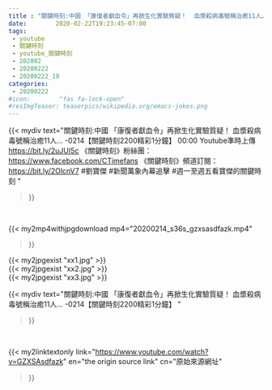 ```yaml
---
title : "關鍵時刻:中國 「康復者獻血令」再掀生化實驗質疑！  血漿殺病毒號稱治癒11人… -0214【關鍵時刻2200精彩1分鐘】 "
date:        2020-02-22T19:23:45-07:00
tags:
 - youtube
 - 關鍵時刻
 - youtube_關鍵時刻
 - 202002
 - 20200222
 - 20200222_19
categories:
 - 20200222
#icon:        "fas fa-lock-open"
#resImgTeaser: teaserpics/wikipedia.org/emacs-jokes.png
---
```


{{< mydiv text="關鍵時刻:中國 「康復者獻血令」再掀生化實驗質疑！ 血漿殺病毒號稱治癒11人… -0214【關鍵時刻2200精彩1分鐘】 00:00  Youtube準時上傳 https://bit.ly/2uJUI5c  《關鍵時刻》粉絲團：https://www.facebook.com/CTimefans 《關鍵時刻》頻道訂閱：https://bit.ly/2OlcnV7  #劉寶傑 #新聞萬象內幕追擊 #週一至週五看寶傑的關鍵時刻 "
>}}
<br>


{{< my2mp4withjpgdownload mp4="20200214_s36s_gzxsasdfazk.mp4"
>}}

{{< my2jpgexist "xx1.jpg" >}}<br>
{{< my2jpgexist "xx2.jpg" >}}<br>
{{< my2jpgexist "xx3.jpg" >}}<br>



{{< mydiv text="關鍵時刻:中國 「康復者獻血令」再掀生化實驗質疑！  血漿殺病毒號稱治癒11人… -0214【關鍵時刻2200精彩1分鐘】 "
>}}
<br>

{{< my2linktextonly link="https://www.youtube.com/watch?v=GZXSAsdfazk"
en="the origin source link" cn="原始來源網址"
>}}


<br>

